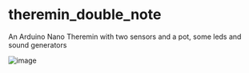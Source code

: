 # theremin_double_note
An Arduino Nano Theremin with two sensors and a pot, some leds and sound generators

![image](https://user-images.githubusercontent.com/1871627/226057807-440b573f-8d8d-4778-902f-25366d33103d.png)
